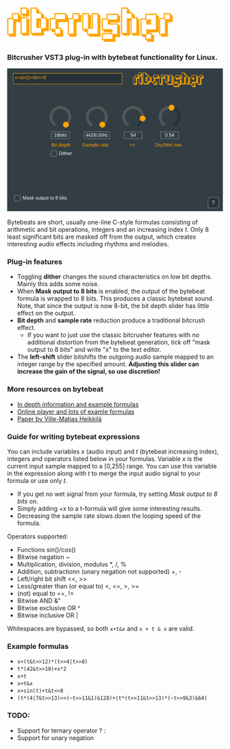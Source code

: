 ![Logo](/Source/logo.png)
### Bitcrusher VST3 plug-in with bytebeat functionality for Linux.

![Screenshot](/Screenshots/screenshot.png)

Bytebeats are short, usually one-line C-style formulas consisting of arithmetic and bit operations, integers and an increasing index *t*. Only 8 least significant bits are masked off from the output, which creates interesting audio effects including rhythms and melodies.

### Plug-in features
- Toggling **dither** changes the sound characteristics on low bit depths. Mainly this adds some noise.
- When **Mask output to 8 bits** is enabled, the output of the bytebeat formula is wrapped to 8 bits. This produces a classic bytebeat sound. Note, that since the output is now 8-bit, the bit depth slider has little effect on the output.
- **Bit depth** and **sample rate** reduction produce a traditional bitcrush effect. 
    - If you want to just use the classic bitcrusher features with no additional distortion from the bytebeat generation, tick off "mask output to 8 bits" and write "x" to the text editor.
- The **left-shift** slider bitshifts the outgoing audio sample mapped to an integer range by the specified amount. **Adjusting this slider can increase the gain of the signal, so use discretion!** 

### More resources on bytebeat
- [In depth information and example formulas](https://countercomplex.blogspot.com/2011/10/some-deep-analysis-of-one-line-music.html)
- [Online player and lots of examle formulas](https://dollchan.net/bytebeat/#4AAAA+kUzNNDSKLGzM68pqQFSZpraJkC+GpBpaAwRAAA)
- [Paper by Ville-Matias Heikkilä](https://arxiv.org/abs/1112.1368)

### Guide for writing bytebeat expressions
You can include variables *x* (audio input) and *t* (bytebeat increasing index), integers and operators listed below in your formulas. 
Variable *x* is the current input sample mapped to a [0,255] range. You can use this variable in the expression along with *t* to merge the input audio signal to your formula or use only *t*.
- If you get no wet signal from your formula, try setting *Mask output to 8 bits* on. 
- Simply adding +x to a t-formula will give some interesting results.
- Decreasing the sample rate slows down the looping speed of the formula.

Operators supported:
- Functions sin()/cos()
- Bitwise negation ~
- Multiplication, division, modulus *, /, %
- Addition, subtractionn (unary negation not supported) +, -
- Left/right bit shift <<, >>
- Less/greater than (or equal to) <, <=, >, >=
- (not) equal to ==, !=
- Bitwise AND &"
- Bitwise exclusive OR ^
- Bitwise inclusive OR |

Whitespaces are bypassed, so both `x+t&x` and `x + t & x` are valid.

### Example formulas

- `x+(t&t>>12)*(t>>4|t>>8)`
- `t*(42&t>>10)+x*2`
- `x+t`
- `x+t&x`
- `x+sin(t)+t&t<<8`
- `(t*(4|7&t>>13)>>(~t>>11&1)&128)+(t*(t>>11&t>>13)*(~t>>9&3)&64)`

### TODO:

- Support for ternary operator ? :
- Support for unary negation